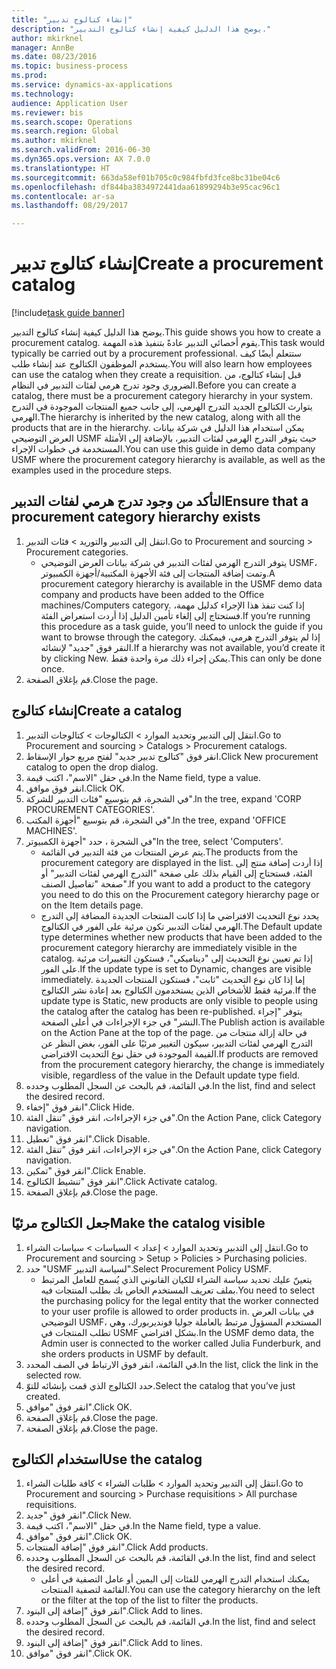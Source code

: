 ```yaml
--- 
title: "إنشاء كتالوج تدبير"
description: "يوضح هذا الدليل كيفية إنشاء كتالوج التدبير."
author: mkirknel
manager: AnnBe
ms.date: 08/23/2016
ms.topic: business-process
ms.prod: 
ms.service: dynamics-ax-applications
ms.technology: 
audience: Application User
ms.reviewer: bis
ms.search.scope: Operations
ms.search.region: Global
ms.author: mkirknel
ms.search.validFrom: 2016-06-30
ms.dyn365.ops.version: AX 7.0.0
ms.translationtype: HT
ms.sourcegitcommit: 663da58ef01b705c0c984fbfd3fce8bc31be04c6
ms.openlocfilehash: df844ba3834972441daa61899294b3e95cac96c1
ms.contentlocale: ar-sa
ms.lasthandoff: 08/29/2017

---
```

# <a name="create-a-procurement-catalog"></a><span data-ttu-id="581ff-103">إنشاء كتالوج تدبير</span><span class="sxs-lookup"><span data-stu-id="581ff-103">Create a procurement catalog</span></span>

[!include[task guide banner](../../includes/task-guide-banner.md)]

<span data-ttu-id="581ff-104">يوضح هذا الدليل كيفية إنشاء كتالوج التدبير.</span><span class="sxs-lookup"><span data-stu-id="581ff-104">This guide shows you how to create a procurement catalog.</span></span> <span data-ttu-id="581ff-105">يقوم أخصائي التدبير عادةً بتنفيذ هذه المهمة.</span><span class="sxs-lookup"><span data-stu-id="581ff-105">This task would typically be carried out by a procurement professional.</span></span> <span data-ttu-id="581ff-106">ستتعلم أيضًا كيف يستخدم الموظفون الكتالوج عند إنشاء طلب.</span><span class="sxs-lookup"><span data-stu-id="581ff-106">You will also learn how employees can use the catalog when they create a requisition.</span></span> <span data-ttu-id="581ff-107">قبل إنشاء كتالوج، من الضروري وجود تدرج هرمي لفئات التدبير في النظام.</span><span class="sxs-lookup"><span data-stu-id="581ff-107">Before you can create a catalog, there must be a procurement category hierarchy in your system.</span></span> <span data-ttu-id="581ff-108">يتوارث الكتالوج الجديد التدرج الهرمي، إلى جانب جميع المنتجات الموجودة في التدرج الهرمي.</span><span class="sxs-lookup"><span data-stu-id="581ff-108">The hierarchy is inherited by the new catalog, along with all the products that are in the hierarchy.</span></span> <span data-ttu-id="581ff-109">يمكن استخدام هذا الدليل في شركة بيانات العرض التوضيحي USMF حيث يتوفر التدرج الهرمي لفئات التدبير، بالإضافة إلى الأمثلة المستخدمة في خطوات الإجراء.</span><span class="sxs-lookup"><span data-stu-id="581ff-109">You can use this guide in demo data company USMF where the procurement category hierarchy is available, as well as the examples used in the procedure steps.</span></span>


## <a name="ensure-that-a-procurement-category-hierarchy-exists"></a><span data-ttu-id="581ff-110">التأكد من وجود تدرج هرمي لفئات التدبير</span><span class="sxs-lookup"><span data-stu-id="581ff-110">Ensure that a procurement category hierarchy exists</span></span>
1. <span data-ttu-id="581ff-111">انتقل إلى التدبير والتوريد > فئات التدبير.</span><span class="sxs-lookup"><span data-stu-id="581ff-111">Go to Procurement and sourcing > Procurement categories.</span></span>
    * <span data-ttu-id="581ff-112">يتوفر التدرج الهرمي لفئات التدبير في شركة بيانات العرض التوضيحي USMF، وتمت إضافة المنتجات إلى فئة الأجهزة المكتبية/أجهزة الكمبيوتر.</span><span class="sxs-lookup"><span data-stu-id="581ff-112">A procurement category hierarchy is available in the USMF demo data company and products have been added to the Office machines/Computers category.</span></span> <span data-ttu-id="581ff-113">إذا كنت تنفذ هذا الإجراء كدليل مهمة، فستحتاج إلى إلغاء تأمين الدليل إذا أردت استعراض الفئة.</span><span class="sxs-lookup"><span data-stu-id="581ff-113">If you’re running this procedure as a task guide, you’ll need to unlock the guide if you want to browse through the category.</span></span> <span data-ttu-id="581ff-114">إذا لم يتوفر التدرج هرمي، فيمكنك النقر فوق "جديد" لإنشائه.</span><span class="sxs-lookup"><span data-stu-id="581ff-114">If a hierarchy was not available, you’d create it by clicking New.</span></span> <span data-ttu-id="581ff-115">يمكن إجراء ذلك مرة واحدة فقط.</span><span class="sxs-lookup"><span data-stu-id="581ff-115">This can only be done once.</span></span>  
2. <span data-ttu-id="581ff-116">قم بإغلاق الصفحة.</span><span class="sxs-lookup"><span data-stu-id="581ff-116">Close the page.</span></span>

## <a name="create-a-catalog"></a><span data-ttu-id="581ff-117">إنشاء كتالوج</span><span class="sxs-lookup"><span data-stu-id="581ff-117">Create a catalog</span></span>
1. <span data-ttu-id="581ff-118">انتقل إلى التدبير وتحديد الموارد > الكتالوجات > كتالوجات التدبير.</span><span class="sxs-lookup"><span data-stu-id="581ff-118">Go to Procurement and sourcing > Catalogs > Procurement catalogs.</span></span>
2. <span data-ttu-id="581ff-119">انقر فوق "كتالوج تدبير جديد" لفتح مربع حوار الإسقاط‬.</span><span class="sxs-lookup"><span data-stu-id="581ff-119">Click New procurement catalog to open the drop dialog.</span></span>
3. <span data-ttu-id="581ff-120">في حقل "الاسم"، اكتب قيمة.</span><span class="sxs-lookup"><span data-stu-id="581ff-120">In the Name field, type a value.</span></span>
4. <span data-ttu-id="581ff-121">انقر فوق موافق.</span><span class="sxs-lookup"><span data-stu-id="581ff-121">Click OK.</span></span>
5. <span data-ttu-id="581ff-122">في الشجرة، قم بتوسيع "فئات التدبير للشركة".</span><span class="sxs-lookup"><span data-stu-id="581ff-122">In the tree, expand 'CORP PROCUREMENT CATEGORIES'.</span></span>
6. <span data-ttu-id="581ff-123">في الشجرة، قم بتوسيع "أجهزة المكتب".</span><span class="sxs-lookup"><span data-stu-id="581ff-123">In the tree, expand 'OFFICE MACHINES'.</span></span>
7. <span data-ttu-id="581ff-124">في الشجرة ، حدد "أجهزة الكمبيوتر"</span><span class="sxs-lookup"><span data-stu-id="581ff-124">In the tree, select 'Computers'.</span></span>
    * <span data-ttu-id="581ff-125">يتم عرض المنتجات من فئة التدبير في القائمة.</span><span class="sxs-lookup"><span data-stu-id="581ff-125">The products from the procurement category are displayed in the list.</span></span> <span data-ttu-id="581ff-126">إذا أردت إضافة منتج إلى الفئة، فستحتاج إلى القيام بذلك على صفحة "التدرج الهرمي لفئات التدبير‬" أو صفحة "تفاصيل الصنف‬".</span><span class="sxs-lookup"><span data-stu-id="581ff-126">If you want to add a product to the category you need to do this on the Procurement category hierarchy page or on the Item details page.</span></span>  
    * <span data-ttu-id="581ff-127">يحدد نوع التحديث الافتراضي ما إذا كانت المنتجات الجديدة المضافة إلى التدرج الهرمي لفئات التدبير تكون مرئية على الفور في الكتالوج.</span><span class="sxs-lookup"><span data-stu-id="581ff-127">The Default update type determines whether new products that have been added to the procurement category hierarchy are immediately visible in the catalog.</span></span> <span data-ttu-id="581ff-128">إذا تم تعيين نوع التحديث إلى "ديناميكي"، فستكون التغييرات مرئية على الفور.</span><span class="sxs-lookup"><span data-stu-id="581ff-128">If the update type is set to Dynamic, changes are visible immediately.</span></span> <span data-ttu-id="581ff-129">إما إذا كان نوع التحديث "ثابت"، فستكون المنتجات الجديدة مرئية فقط للأشخاص الذين يستخدمون الكتالوج بعد إعادة نشر الكتالوج.</span><span class="sxs-lookup"><span data-stu-id="581ff-129">If the update type is Static, new products are only visible to people using the catalog after the catalog has been re-published.</span></span> <span data-ttu-id="581ff-130">يتوفر "إجراء النشر" في جزء الإجراءات في أعلى الصفحة.</span><span class="sxs-lookup"><span data-stu-id="581ff-130">The Publish action is available on the Action Pane at the top of the page.</span></span> <span data-ttu-id="581ff-131">في حالة إزالة منتجات من التدرج الهرمي لفئات التدبير، سيكون التغيير مرئيًا على الفور، بغض النظر عن القيمة الموجودة في حقل نوع التحديث الافتراضي.</span><span class="sxs-lookup"><span data-stu-id="581ff-131">If products are removed from the procurement category hierarchy, the change is immediately visible, regardless of the value in the Default update type field.</span></span>  
8. <span data-ttu-id="581ff-132">في القائمة، قم بالبحث عن السجل المطلوب وحدده.</span><span class="sxs-lookup"><span data-stu-id="581ff-132">In the list, find and select the desired record.</span></span>
9. <span data-ttu-id="581ff-133">انقر فوق "إخفاء".</span><span class="sxs-lookup"><span data-stu-id="581ff-133">Click Hide.</span></span>
10. <span data-ttu-id="581ff-134">في جزء الإجراءات، انقر فوق "تنقل الفئة‬".</span><span class="sxs-lookup"><span data-stu-id="581ff-134">On the Action Pane, click Category navigation.</span></span>
11. <span data-ttu-id="581ff-135">انقر فوق "تعطيل".</span><span class="sxs-lookup"><span data-stu-id="581ff-135">Click Disable.</span></span>
12. <span data-ttu-id="581ff-136">في جزء الإجراءات، انقر فوق "تنقل الفئة‬".</span><span class="sxs-lookup"><span data-stu-id="581ff-136">On the Action Pane, click Category navigation.</span></span>
13. <span data-ttu-id="581ff-137">انقر فوق "تمكين".</span><span class="sxs-lookup"><span data-stu-id="581ff-137">Click Enable.</span></span>
14. <span data-ttu-id="581ff-138">انقر فوق "تنشيط الكتالوج".</span><span class="sxs-lookup"><span data-stu-id="581ff-138">Click Activate catalog.</span></span>
15. <span data-ttu-id="581ff-139">قم بإغلاق الصفحة.</span><span class="sxs-lookup"><span data-stu-id="581ff-139">Close the page.</span></span>

## <a name="make-the-catalog-visible"></a><span data-ttu-id="581ff-140">جعل الكتالوج مرئيًا</span><span class="sxs-lookup"><span data-stu-id="581ff-140">Make the catalog visible</span></span>
1. <span data-ttu-id="581ff-141">انتقل إلى التدبير وتحديد الموارد > إعداد > السياسات > سياسات الشراء.</span><span class="sxs-lookup"><span data-stu-id="581ff-141">Go to Procurement and sourcing > Setup > Policies > Purchasing policies.</span></span>
2. <span data-ttu-id="581ff-142">حدد "USMF لسياسة التدبير".</span><span class="sxs-lookup"><span data-stu-id="581ff-142">Select Procurement Policy USMF.</span></span>
    * <span data-ttu-id="581ff-143">يتعينّ عليك تحديد سياسة الشراء للكيان القانوني الذي يُسمح للعامل المرتبط بملف تعريف المستخدم الخاص بك بطلب المنتجات فيه.</span><span class="sxs-lookup"><span data-stu-id="581ff-143">You need to select the purchasing policy for the legal entity that the worker connected to your user profile is allowed to order products in.</span></span> <span data-ttu-id="581ff-144">في بيانات العرض التوضيحي USMF، المستخدم المسؤول مرتبط بالعاملة جوليا فونديربورك، وهي تطلب المنتجات في USMF بشكل افتراضي.</span><span class="sxs-lookup"><span data-stu-id="581ff-144">In the USMF demo data, the Admin user is connected to the worker called Julia Funderburk, and she orders products in USMF by default.</span></span>  
3. <span data-ttu-id="581ff-145">في القائمة، انقر فوق الارتباط في الصف المحدد.</span><span class="sxs-lookup"><span data-stu-id="581ff-145">In the list, click the link in the selected row.</span></span>
4. <span data-ttu-id="581ff-146">حدد الكتالوج الذي قمت بإنشائه للتوّ.</span><span class="sxs-lookup"><span data-stu-id="581ff-146">Select the catalog that you’ve just created.</span></span>
5. <span data-ttu-id="581ff-147">انقر فوق "موافق".</span><span class="sxs-lookup"><span data-stu-id="581ff-147">Click OK.</span></span>
6. <span data-ttu-id="581ff-148">قم بإغلاق الصفحة.</span><span class="sxs-lookup"><span data-stu-id="581ff-148">Close the page.</span></span>
7. <span data-ttu-id="581ff-149">قم بإغلاق الصفحة.</span><span class="sxs-lookup"><span data-stu-id="581ff-149">Close the page.</span></span>

## <a name="use-the-catalog"></a><span data-ttu-id="581ff-150">استخدام الكتالوج</span><span class="sxs-lookup"><span data-stu-id="581ff-150">Use the catalog</span></span>
1. <span data-ttu-id="581ff-151">انتقل إلى التدبير وتحديد الموارد > طلبات الشراء > كافة طلبات الشراء.</span><span class="sxs-lookup"><span data-stu-id="581ff-151">Go to Procurement and sourcing > Purchase requisitions > All purchase requisitions.</span></span>
2. <span data-ttu-id="581ff-152">انقر فوق "جديد".</span><span class="sxs-lookup"><span data-stu-id="581ff-152">Click New.</span></span>
3. <span data-ttu-id="581ff-153">في حقل "الاسم"، اكتب قيمة.</span><span class="sxs-lookup"><span data-stu-id="581ff-153">In the Name field, type a value.</span></span>
4. <span data-ttu-id="581ff-154">انقر فوق "موافق".</span><span class="sxs-lookup"><span data-stu-id="581ff-154">Click OK.</span></span>
5. <span data-ttu-id="581ff-155">انقر فوق "إضافة المنتجات".</span><span class="sxs-lookup"><span data-stu-id="581ff-155">Click Add products.</span></span>
6. <span data-ttu-id="581ff-156">في القائمة، قم بالبحث عن السجل المطلوب وحدده.</span><span class="sxs-lookup"><span data-stu-id="581ff-156">In the list, find and select the desired record.</span></span>
    * <span data-ttu-id="581ff-157">يمكنك استخدام التدرج الهرمي للفئات إلى اليمين أو عامل التصفية في أعلى القائمة لتصفية المنتجات.</span><span class="sxs-lookup"><span data-stu-id="581ff-157">You can use the category hierarchy on the left or the filter at the top of the list to filter the products.</span></span>  
7. <span data-ttu-id="581ff-158">انقر فوق "إضافة إلى البنود".</span><span class="sxs-lookup"><span data-stu-id="581ff-158">Click Add to lines.</span></span>
8. <span data-ttu-id="581ff-159">في القائمة، قم بالبحث عن السجل المطلوب وحدده.</span><span class="sxs-lookup"><span data-stu-id="581ff-159">In the list, find and select the desired record.</span></span>
9. <span data-ttu-id="581ff-160">انقر فوق "إضافة إلى البنود".</span><span class="sxs-lookup"><span data-stu-id="581ff-160">Click Add to lines.</span></span>
10. <span data-ttu-id="581ff-161">انقر فوق "موافق".</span><span class="sxs-lookup"><span data-stu-id="581ff-161">Click OK.</span></span>


